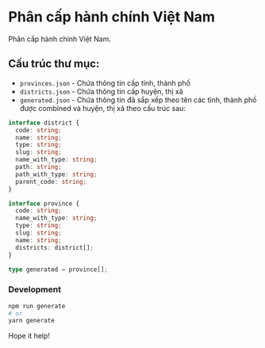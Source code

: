 # Phân cấp hành chính Việt Nam

Phân cấp hành chính Việt Nam.

## Cấu trúc thư mục:

- `provinces.json` - Chứa thông tin cấp tỉnh, thành phố
- `districts.json` - Chứa thông tin cấp huyện, thị xã
- `generated.json` - Chứa thông tin đã sắp xếp theo tên các tỉnh, thành phố được combined và huyện, thị xã theo cấu trúc sau:

```ts
interface district {
  code: string;
  name: string;
  type: string;
  slug: string;
  name_with_type: string;
  path: string;
  path_with_type: string;
  parent_code: string;
}

interface province {
  code: string;
  name_with_type: string;
  type: string;
  slug: string;
  name: string;
  districts: district[];
}

type generated = province[];
```

### Development

```sh
npm run generate
# or
yarn generate
```

Hope it help!
